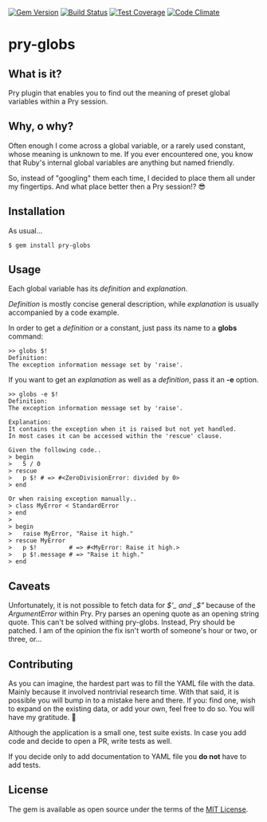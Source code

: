 [![Gem Version](https://badge.fury.io/rb/pry-globs.svg)](https://badge.fury.io/rb/pry-globs)
[![Build Status](https://travis-ci.org/da1chy/pry-globs.svg?branch=master)](https://travis-ci.org/da1chy/pry-globs)
[![Test Coverage](https://codeclimate.com/github/DarioDaic/pry-globs/badges/coverage.svg)](https://codeclimate.com/github/DarioDaic/pry-globs/coverage)
[![Code Climate](https://codeclimate.com/github/DarioDaic/pry-globs/badges/gpa.svg)](https://codeclimate.com/github/da1chy/pry-globs)

# pry-globs

## What is it?

Pry plugin that enables you to find out the meaning of preset global variables
within a Pry session.

## Why, o why?

Often enough I come across a global variable, or a rarely used constant,
whose meaning is unknown to me. If you ever encountered one, you know that Ruby's
internal global variables are anything but named friendly.

So, instead of "googling" them each time, I decided to place them all under
my fingertips. And what place better then a Pry session!? :sunglasses:

## Installation

As usual...
```
$ gem install pry-globs
```

## Usage

Each global variable has its _definition_ and _explanation_.

_Definition_ is mostly concise general description, while _explanation_ is usually
accompanied by a code example.

In order to get a _definition_ or a constant, just pass its name to a **globs**
command:
```
>> globs $!
Definition:
The exception information message set by 'raise'.
```

If you want to get an _explanation_ as well as a _definition_, pass it an
**-e** option.
```
>> globs -e $!
Definition:
The exception information message set by 'raise'.

Explanation:
It contains the exception when it is raised but not yet handled.
In most cases it can be accessed within the 'rescue' clause.

Given the following code..
> begin
>   5 / 0
> rescue
>   p $! # => #<ZeroDivisionError: divided by 0>
> end

Or when raising exception manually..
> class MyError < StandardError
> end
>
> begin
>   raise MyError, "Raise it high."
> rescue MyError
>   p $!         # => #<MyError: Raise it high.>
>   p $!.message # => "Raise it high."
> end
```

## Caveats

Unfortunately, it is not possible to fetch data for _$'_ and _$"_
because of the _ArgumentError_ within Pry. Pry parses an opening quote
as an opening string quote. This can't be solved withing pry-globs.
Instead, Pry should be patched. I am of the opinion the fix isn't
worth of someone's hour or two, or three, or...

## Contributing

As you can imagine, the hardest part was to fill the YAML file with the data.
Mainly because it involved nontrivial research time. With that said, it is possible
you will bump in to a mistake here and there. If you: find one, wish to expand on the
existing data, or add your own, feel free to do so. You will have my gratitude. :bow:

Although the application is a small one, test suite exists. In case you
add code and decide to open a PR, write tests as well.

If you decide only to add documentation to YAML file you **do not** have to add tests.

## License
The gem is available as open source under the terms of the [MIT License](http://opensource.org/licenses/MIT).
